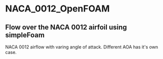 # NACA_0012_OpenFOAM
## Flow over the NACA 0012 airfoil using simpleFoam

NACA 0012 airflow with varing angle of attack. Different AOA has it's own case. 
